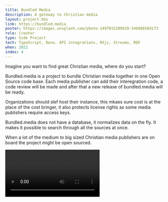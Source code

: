 ```yaml
---
title: Bundled Media
description: A gateway to Christian media
layout: project.hbs
link: https://bundled.media
poster: https://images.unsplash.com/photo-1497015289639-54688650d173
role: Creator
type: Side Project
tech: TypeScript, Deno, API integrations, RXjs, Streams, RDF
when: 2022
index: 4
---
```


Imagine you want to find great Christian media, where do you start?

Bundled.media is a project to bundle Christian media together in one Open Source code base. Each media publisher can add their interegration code, a code review will be made and after that a new release of bundled.media will be ready. 

Organizations should slef host their instance, this mkaes sure cost is at the place of the cost bringer, it also protects license rights as some media publishers require access keys.

Bundled.media does not have a database, it normalizes data on the fly. It makes it possible to search through all the sources at once.

When a lot of the medium to big sized Christian media publishers are on board the project might be open sourced.

<video src="/assets/bundled-media.webm" autoplay controls></video>

